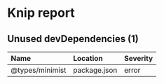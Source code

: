 # Knip report

## Unused devDependencies (1)

| Name            | Location     | Severity |
| :-------------- | :----------- | :------- |
| @types/minimist | package.json | error    |


